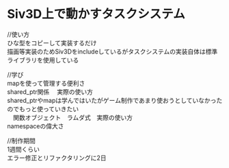 # Siv3D上で動かすタスクシステム<br>
//使い方<br>
  ひな型をコピーして実装するだけ<br>
  描画等実装のためSiv3Dをincludeしているがタスクシステムの実装自体は標準ライブラリを使用している<br>
  
//学び<br>
  mapを使って管理する便利さ<br>
  shared_ptr関係 　実際の使い方<br> 
      shared_ptrやmapは学んではいたがゲーム制作であまり使おうとしていなかったのでもっと使っていきたい<br>
　関数オブジェクト　ラムダ式　実際の使い方<br> 
  namespaceの偉大さ<br>
    
//制作期間<br>
  1週間くらい<br>
  エラー修正とリファクタリングに2日
  
